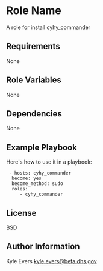 Role Name
=========

A role for install cyhy_commander

Requirements
------------

None

Role Variables
--------------

None

Dependencies
------------

None

Example Playbook
----------------

Here's how to use it in a playbook:

     - hosts: cyhy_commander
      become: yes
      become_method: sudo
      roles:
         - cyhy_commander
License
-------

BSD

Author Information
------------------

Kyle Evers <kyle.evers@beta.dhs.gov>
